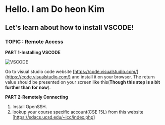 # Hello. I am Do heon Kim
## Let's learn about how to install VSCODE!

### TOPIC : Remote Access

**PART 1-Installing VSCODE**


![VSCODE](https://user-images.githubusercontent.com/61016872/149587319-e5ae0f5d-7636-4dca-9541-53640c1263cf.png)

Go to visual studio code website [https://code.visualstudio.com/](https://code.visualstudio.com/) and install it on your browser.
The return value should be presented on your screen like this(**Though this step is a bit further than for now**).


**PART 2-Remotely Connecting**

1. Install OpenSSH.
2. lookup your course specific account(CSE 15L) from this website [https://sdacs.ucsd.edu/~icc/index.php]



